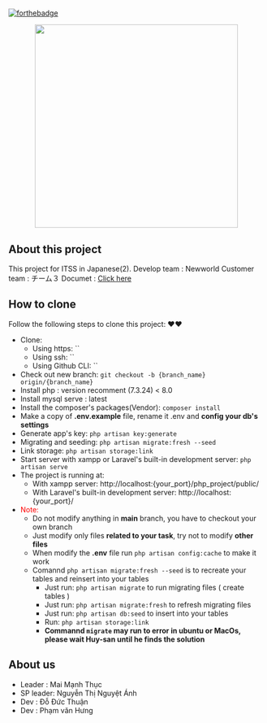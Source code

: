 #  

[![forthebadge](https://forthebadge.com/images/badges/built-with-love.svg)](https://forthebadge.com)
<p align="center"><a href="https://laravel.com" target="_blank"><img src="https://raw.githubusercontent.com/laravel/art/master/logo-lockup/5%20SVG/2%20CMYK/1%20Full%20Color/laravel-logolockup-cmyk-red.svg" width="400"></a></p>


## About this project
This project for ITSS in Japanese(2). 
Develop team : Newworld
Customer team : チーム３
Documet : 
<a href="https://docs.google.com/spreadsheets/d/1v0W63Fp3sgSyQSfzTpAU_u_mhDlMOzKucGvB_YpyBcM/edit?usp=sharing">Click here</a>
## How to clone

Follow the following steps to clone this project: ❤❤

* Clone:
    * Using https: `` 
    * Using ssh: ``
    * Using Github CLI: ``
* Check out new branch: `git checkout -b {branch_name} origin/{branch_name}` 
* Install php : version recomment (7.3.24) < 8.0
* Install mysql serve : latest 
* Install the composer's packages(Vendor): `composer install`
* Make a copy of **.env.example** file, rename it .env and **config your db's settings**
* Generate app's key: `php artisan key:generate`
* Migrating and seeding: `php artisan migrate:fresh --seed`
* Link storage: `php artisan storage:link`
* Start server with xampp or Laravel's built-in development server: `php artisan serve`
* The project is running at:
    * With xampp server: http://localhost:{your_port}/php_project/public/
    * With Laravel's built-in development server: http://localhost:{your_port}/
* <span style="color:red">Note:</span>
    * Do not modify anything in **main** branch, you have to checkout your own branch
    * Just modify only files **related to your task**, try not to modify **other files**
    * When modify the **.env** file run `php artisan config:cache` to make it work
    * Comannd  `php artisan migrate:fresh --seed` is to recreate your tables and reinsert into your tables
        * Just run: `php artisan migrate` to run migrating files ( create tables )
        * Just run: `php artisan migrate:fresh` to refresh migrating files
        * Just run: `php artisan db:seed` to insert into your tables
        * Run: `php artisan storage:link`
        * **Commannd `migrate` may run to error in ubuntu or MacOs, please wait Huy-san until he finds the solution**
## About us
* Leader : Mai Mạnh Thục
* SP  leader: Nguyễn Thị Nguyệt Ánh
* Dev : Đỗ Đức Thuận
* Dev : Phạm văn Hưng